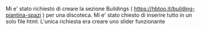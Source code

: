 Mi e' stato richiesto di creare la sezione Buildings ( https://hbtoo.it/building-piantina-spazi ) per una discoteca.
Mi e' stato chiesto di inserire tutto in un solo file html.
L'unica richiesta era creare uno slider funzionante
